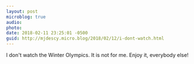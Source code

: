 ```yaml
---
layout: post
microblog: true
audio: 
photo: 
date: 2018-02-11 23:25:01 -0500
guid: http://mjdescy.micro.blog/2018/02/12/i-dont-watch.html
---
```

I don't watch the Winter Olympics. It is not for me. Enjoy it, everybody else!
